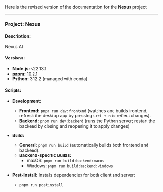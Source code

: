 Here is the revised version of the documentation for the **Nexus** project:

---

### Project: Nexus

#### Description:
Nexus AI

#### Versions:
- **Node.js:** v22.13.1
- **pnpm:** 10.2.1
- **Python:** 3.12.2 (managed with conda)

#### Scripts:
- **Development:**
  - **Frontend:** `pnpm run dev:frontend` (watches and builds frontend; refresh the desktop app by pressing `Ctrl + R` to reflect changes).
  - **Backend:** `pnpm run dev:backend` (runs the Python server; restart the backend by closing and reopening it to apply changes).

- **Build:**
  - **General:** `pnpm run build` (automatically builds both frontend and backend).
  - **Backend-specific Builds:**
    - macOS: `pnpm run build:backend:macos`
    - Windows: `pnpm run build:backend:windows`

- **Post-Install:** Installs dependencies for both client and server:
  - `pnpm run postinstall`


